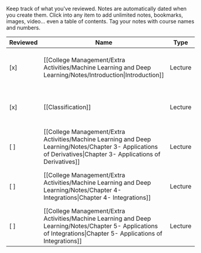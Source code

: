 Keep track of what you've reviewed.
Notes are automatically dated when you create them.
Click into any item to add unlimited notes, bookmarks, images, video... even a table of contents.
Tag your notes with course names and numbers.

|Reviewed|Name|Type|Materials|Created|
|---|---|---|---|---|
|[x]|[[College Management/Extra Activities/Machine Learning and Deep Learning/Notes/Introduction\|Introduction]]|Lecture|![[Chapter_1.pdf]]|March 16, 2024 12:50 AM|
|[x]|[[Classification]]|Lecture|![[Chapter_2.pdf]]|March 16, 2024 12:50 AM|
|[ ]|[[College Management/Extra Activities/Machine Learning and Deep Learning/Notes/Chapter 3- Applications of Derivatives\|Chapter 3- Applications of Derivatives]]|Lecture|![[Chapter_3.pdf]]|March 16, 2024 12:50 AM|
|[ ]|[[College Management/Extra Activities/Machine Learning and Deep Learning/Notes/Chapter 4- Integrations\|Chapter 4- Integrations]]|Lecture|![[Chapter_4.pdf]]|March 16, 2024 12:50 AM|
|[ ]|[[College Management/Extra Activities/Machine Learning and Deep Learning/Notes/Chapter 5- Applications of Integrations\|Chapter 5- Applications of Integrations]]|Lecture|![[Chapter_5.pdf]]|March 16, 2024 12:50 AM|